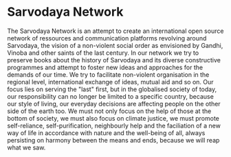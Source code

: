 # Sarvodaya Network

The Sarvodaya Network is an attempt to create an international open source network of ressources and communication platforms revolving around Sarvodaya, the vision of a non-violent social order as envisioned by Gandhi, Vinoba and other saints of the last century. In our network we try to preserve books about the history of Sarvodaya and its diverse constructive programmes and attempt to foster new ideas and approaches for the demands of our time. We try to facilitate non-violent organisation in the regional level, international exchange of ideas, mutual aid and so on. Our focus lies on serving the "last" first, but in the globalised society of today, our responsibility can no longer be limited to a specific country, because our style of living, our everyday decisions are affecting people on the other side of the earth too. We must not only focus on the help of those at the bottom of society, we must also focus on climate justice, we must promote self-reliance, self-purification, neighbourly help and the faciliation of a new way of life in accordance with nature and the well-being of all, always persisting on harmony between the means and ends, because we will reap what we saw.  
